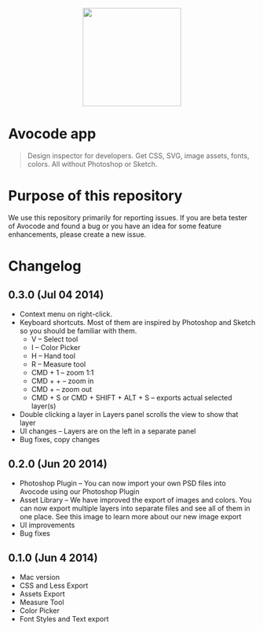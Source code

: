 <p align="center">
  <a href="http://avocode.com">
    <img height="200" src="http://cdn.avocode.com/static/images/avocode.png?"/>
  </a>
</p>

# Avocode app

> Design inspector for developers. Get CSS, SVG, image assets, fonts, colors. All without Photoshop or Sketch.

# Purpose of this repository

We use this repository primarily for reporting issues.
If you are beta tester of Avocode and found a bug or you have an idea for some feature enhancements, please create a new issue.

# Changelog

## 0.3.0 (Jul 04 2014)

- Context menu on right-click.
- Keyboard shortcuts. Most of them are inspired by Photoshop and Sketch so you should be familiar with them.
	- V – Select tool
	- I – Color Picker
	- H – Hand tool
	- R – Measure tool
	- CMD + 1 – zoom 1:1
	- CMD + + – zoom in
	- CMD + – zoom out
	- CMD + S or CMD + SHIFT + ALT + S – exports actual selected layer(s)
- Double clicking a layer in Layers panel scrolls the view to show that layer
- UI changes – Layers are on the left in a separate panel
- Bug fixes, copy changes

## 0.2.0 (Jun 20 2014)

- Photoshop Plugin – You can now import your own PSD files into Avocode using our Photoshop Plugin
- Asset Library – We have improved the export of images and colors. You can now export multiple layers into separate files and see all of them in one place. See this image to learn more about our new image export
- UI improvements
- Bug fixes


## 0.1.0 (Jun 4 2014)

- Mac version
- CSS and Less Export
- Assets Export
- Measure Tool
- Color Picker
- Font Styles and Text export

